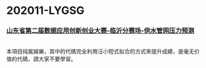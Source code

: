 # 202011-LYGSG

### [山东省第二届数据应用创新创业大赛-临沂分赛场-供水管网压力预测](http://data.sd.gov.cn/cmpt/cmptDetail.html?id=24)
<br/>
本項目纯属娛樂，其中的代碼完全利用汪小短式拟合的方式來提升成績，是毫无价值的代碼，請大家不要學習。
<br/><br/>

